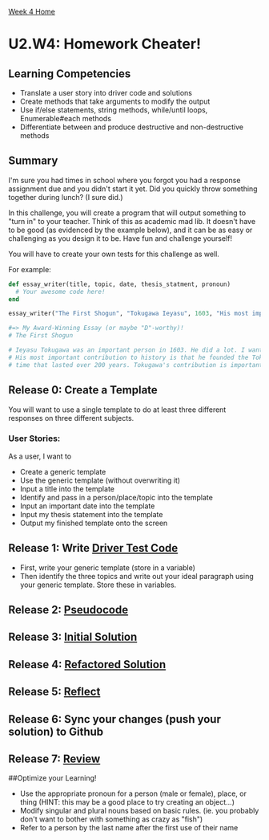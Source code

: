 [Week 4 Home](./)

# U2.W4: Homework Cheater!

## Learning Competencies
- Translate a user story into driver code and solutions
- Create methods that take arguments to modify the output
- Use if/else statements, string methods, while/until loops, Enumerable#each methods
- Differentiate between and produce destructive and non-destructive methods


## Summary
I'm sure you had times in school where you forgot you had a response assignment due and you didn't start it yet. Did you quickly throw something together during lunch? (I sure did.) 

In this challenge, you will create a program that will output something to "turn in" to your teacher. Think of this as academic mad lib. It doesn't have to be good (as evidenced by the example below), and it can be as easy or challenging as you design it to be. Have fun and challenge yourself!

You will have to create your own tests for this challenge as well. 

For example:

```ruby
def essay_writer(title, topic, date, thesis_statment, pronoun)
  # Your awesome code here!
end

essay_writer("The First Shogun", "Tokugawa Ieyasu", 1603, "His most important contribution to history is that he founded the Tokugawa period, a peaceful time that lasted over 200 years.", male) 

#=> My Award-Winning Essay (or maybe "D"-worthy)!
# The First Shogun

# Ieyasu Tokugawa was an important person in 1603. He did a lot. I want to learn more about him. 
# His most important contribution to history is that he founded the Tokugawa period, a peaceful 
# time that lasted over 200 years. Tokugawa's contribution is important.

```

## Release 0: Create a Template
You will want to use a single template to do at least three different responses on three different subjects.

### User Stories: 
As a user, I want to
- Create a generic template
- Use the generic template (without overwriting it)
- Input a title into the template
- Identify and pass in a person/place/topic into the template
- Input an important date into the template
- Input my thesis statement into the template
- Output my finished template onto the screen

 
## Release 1: Write [Driver Test Code](../references/driver_code.md) 
  - First, write your generic template (store in a variable)
  - Then identify the three topics and write out your ideal paragraph using your generic template. Store these in variables. 
## Release 2: [Pseudocode](../references/pseudocode.md)
## Release 3: [Initial Solution](../references/initial_solution.md)
## Release 4: [Refactored Solution](../references/refactoring.md)
## Release 5: [Reflect](../references/reflection_guidelines.md)
## Release 6: Sync your changes (push your solution) to Github
## Release 7: [Review](../references/review.md)

##Optimize your Learning!
- Use the appropriate pronoun for a person (male or female), place, or thing (HINT: this may be a good place to try creating an object...)
- Modify singular and plural nouns based on basic rules. (ie. you probably don't want to bother with something as crazy as "fish")
- Refer to a person by the last name after the first use of their name


